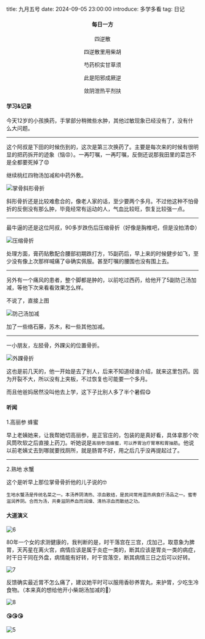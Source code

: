 title: 九月五号
date: 2024-09-05 23:00:00
introduce: 多学多看 
tag: 日记

<h4 align="center">每日一方</h4>

<p align="center">四逆散</p> 
<p align="center">四逆散里用柴胡</p>
<p align="center">芍药枳实甘草须</p>
<p align="center">此是阳邪成厥逆</p>
<p align="center">敛阴泄热平剂扶</p>

#### 学习&记录

今天12岁的小孩换药，手掌部分稍微些水肿，其他过敏现象已经没有了，没有什么大问题。

---

这个阿叔是下田的时候伤到的，这次是第三次换药了。主要是每次来的时候有很明显的把药拆开的迹象（恼😡）。一再叮嘱，一再叮嘱，反倒还说那我田里的菜岂不是全都要死掉了😡

继续桃红四物汤加减和中药外敷。

![掌骨斜形骨折](/static/img/20240905/1.jpg)

斜形骨折还是比较难愈合的，像老人家的话，至少要两个多月。不过他这种不怕骨折的反倒没有那么肿，毕竟经常有运动的人，气血比较旺，恢复比较强一点。

---

最牛逼的还是这位阿叔，90多岁跌伤后压缩骨折（好像是胸椎吧，但是没拍清😨）

![压缩骨折](/static/img/20240905/2.jpg)

处理方面，膏药贴敷配合腰部初期跌打方，15副药后，早上来的时候健步如飞，至少没有像上次那样喊痛了😆确实佩服。甚至叮嘱的腰围也没有围上去。

---

另外有一个痛风的患者，整个脚都是肿的，以前吃过西药，给他开了5副防己汤加减，等他下次来看看效果怎么样。

不说了，直接上图

![防己汤加减](/static/img/20240905/4.png)

加了一些络石藤，苏木，和一些其他加减。

---

一小朋友，左胫骨，外踝尖的位置骨折。

![外踝骨折](/static/img/20240905/3.jpg)

这也是前几天的，他一开始是去了别人，后来不知道经谁介绍，就来这里包药。因为开裂不大，所以没有上夹板，不过恢复也可能要一个多月。

而且他爸妈居然没叫他去上学，这下子比别人多了半个暑假😋

#### 听闻

1.高丽参 蜂蜜

早上老姨她来，让我帮她切高丽参，是正官庄的，包装的是真好看，具体拿那个吹风筒吹软之后直接上药刀。听她说是`高丽参泡蜂蜜，可以养胃治疗胃寒和胃抽筋`。他说以前老姨丈去到哪就要找厕所，就是肠胃不好，用之后几乎没再提起过了。

---

2.熟地 水蟹

这个是听早上那位掌骨骨折他的儿子说的🤓

`生地水蟹汤是传统名菜之一。本汤养阴清热、凉血散结，是民间常用温热病食疗汤品之一。蜜枣滋润养阴。合而为汤，共奏滋阴养血而润燥、清热凉血而散结之功。`

#### 大道演义

![6](/static/img/20240905/6.png)

80年一个女的求测健康的，我判断的是，时干落宫在三宫，戊加己，取意象为脾胃，天芮星在离火宫，病情应该是属于炎症一类的，断其应该是胃炎一类的病症，时干日干同在外盘，病情能有好转，时干宫落空，断其病情三日之后可以好转。

![7](/static/img/20240905/7.jpg)

反馈确实最近胃不怎么痛了，建议她平时可以服用香砂养胃丸，来护胃，少吃生冷食物。（本来真的想给他开小柴胡汤加减的🤔）

![8](/static/img/20240905/8.png)

#### 😘😘😘

![5](/static/img/20240905/5.jpg)
